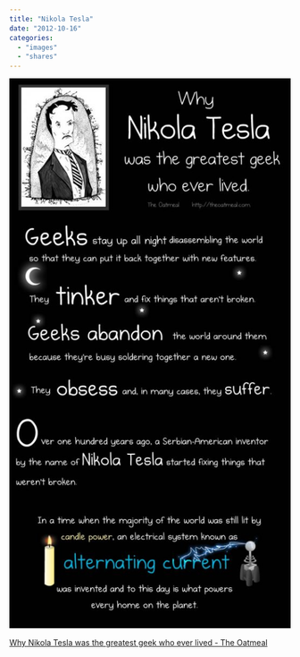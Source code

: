 ```yaml
---
title: "Nikola Tesla"
date: "2012-10-16"
categories: 
  - "images"
  - "shares"
---
```


![](images/tumblr_mbrv6qb3QI1qz4vrlo1_1280-525x1024.jpg)

[Why Nikola Tesla was the greatest geek who ever lived - The Oatmeal](http://theoatmeal.com/comics/tesla)
